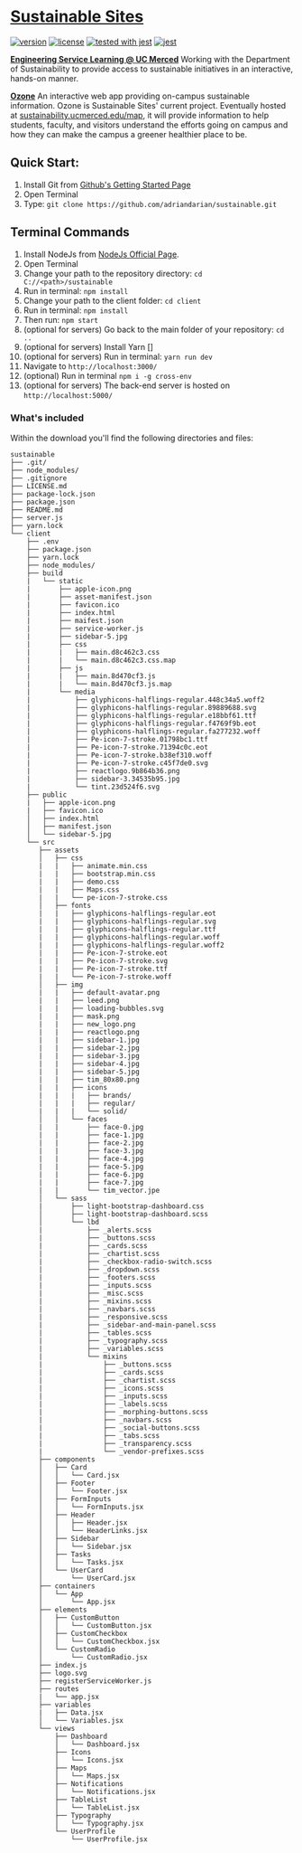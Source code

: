 # [Sustainable Sites](http://sustainability.ucmerced.edu)
[![version][version-badge]][CHANGELOG]
[![license][license-badge]][LICENSE]
[![tested with jest](https://img.shields.io/badge/tested_with-jest-99424f.svg)](https://github.com/facebook/jest)
[![jest](https://facebook.github.io/jest/img/jest-badge.svg)](https://github.com/facebook/jest)


**[Engineering Service Learning @ UC Merced](http://engineeringservicelearning.ucmerced.edu)** Working with the Department of Sustainability to provide access to sustainable initiatives in an interactive, hands-on manner.

**[Ozone](https://adriandarian.github.io/sustainable)** An interactive web app providing on-campus sustainable information. Ozone is Sustainable Sites' current project. Eventually hosted at [sustainability.ucmerced.edu/map](sustainability.ucmerced.edu/map), it will provide information to help students, faculty, and visitors understand the efforts going on campus and how they can make the campus a greener healthier place to be.


## Quick Start:

1. Install Git from [Github's Getting Started Page](https://git-scm.com/book/en/v2/Getting-Started-Installing-Git)
2. Open Terminal
3. Type: `git clone https://github.com/adriandarian/sustainable.git`

## Terminal Commands

1. Install NodeJs from [NodeJs Official Page](https://nodejs.org/en).
2. Open Terminal
3. Change your path to the repository directory: ```cd C://<path>/sustainable```
4. Run in terminal: ```npm install```
5. Change your path to the client folder: ```cd client```
6. Run in terminal: ```npm install```
7. Then run: ```npm start```
8. (optional for servers) Go back to the main folder of your repository: ```cd ..```
9. (optional for servers) Install Yarn []
9. (optional for servers) Run in terminal: ```yarn run dev```
10. Navigate to `http://localhost:3000/`
11. (optional) Run in terminal `npm i -g cross-env`
12. (optional for servers) The back-end server is hosted on `http://localhost:5000/`

### What's included

Within the download you'll find the following directories and files:
```
sustainable
├── .git/
├── node_modules/
├── .gitignore
├── LICENSE.md
├── package-lock.json
├── package.json
├── README.md
├── server.js
├── yarn.lock
└── client
    ├── .env
    ├── package.json
    ├── yarn.lock
    ├── node_modules/
    ├── build
    |   └── static
    |       ├── apple-icon.png
    |       ├── asset-manifest.json
    |       ├── favicon.ico
    |       ├── index.html
    |       ├── maifest.json
    |       ├── service-worker.js
    |       ├── sidebar-5.jpg
    |       ├── css
    |       |   ├── main.d8c462c3.css
    |       |   └── main.d8c462c3.css.map
    |       ├── js
    |       |   ├── main.8d470cf3.js
    |       |   └── main.8d470cf3.js.map
    |       └── media
    |           ├── glyphicons-halflings-regular.448c34a5.woff2
    |           ├── glyphicons-halflings-regular.89889688.svg
    |           ├── glyphicons-halflings-regular.e18bbf61.ttf
    |           ├── glyphicons-halflings-regular.f4769f9b.eot
    |           ├── glyphicons-halflings-regular.fa277232.woff
    |           ├── Pe-icon-7-stroke.01798bc1.ttf
    |           ├── Pe-icon-7-stroke.71394c0c.eot
    |           ├── Pe-icon-7-stroke.b38ef310.woff
    |           ├── Pe-icon-7-stroke.c45f7de0.svg
    |           ├── reactlogo.9b864b36.png
    |           ├── sidebar-3.34535b95.jpg
    |           └── tint.23d524f6.svg
    ├── public
    |   ├── apple-icon.png
    |   ├── favicon.ico
    │   ├── index.html
    │   ├── manifest.json
    │   └── sidebar-5.jpg
    └── src
       ├── assets
       │   ├── css
       |   |   ├── animate.min.css
       |   |   ├── bootstrap.min.css
       |   |   ├── demo.css
       |   |   ├── Maps.css
       |   |   └── pe-icon-7-stroke.css
       │   ├── fonts
       |   |   ├── glyphicons-halflings-regular.eot
       |   |   ├── glyphicons-halflings-regular.svg
       |   |   ├── glyphicons-halflings-regular.ttf
       |   |   ├── glyphicons-halflings-regular.woff
       |   |   ├── glyphicons-halflings-regular.woff2
       |   |   ├── Pe-icon-7-stroke.eot
       |   |   ├── Pe-icon-7-stroke.svg
       |   |   ├── Pe-icon-7-stroke.ttf
       |   |   └── Pe-icon-7-stroke.woff
       │   ├── img
       |   |   ├── default-avatar.png
       |   |   ├── leed.png
       |   |   ├── loading-bubbles.svg
       |   |   ├── mask.png
       |   |   ├── new_logo.png
       |   |   ├── reactlogo.png
       |   |   ├── sidebar-1.jpg
       |   |   ├── sidebar-2.jpg
       |   |   ├── sidebar-3.jpg
       |   |   ├── sidebar-4.jpg
       |   |   ├── sidebar-5.jpg
       |   |   ├── tim_80x80.png
       |   |   ├── icons
       |   |   |   ├── brands/
       |   |   |   ├── regular/
       |   |   |   └── solid/
       │   │   └── faces
       |   |       ├── face-0.jpg
       |   |       ├── face-1.jpg
       |   |       ├── face-2.jpg
       |   |       ├── face-3.jpg
       |   |       ├── face-4.jpg
       |   |       ├── face-5.jpg
       |   |       ├── face-6.jpg
       |   |       ├── face-7.jpg
       |   |       └── tim_vector.jpe
       │   └── sass
       |       ├── light-bootstrap-dashboard.css
       │       ├── light-bootstrap-dashboard.scss
       │       └── lbd
       |           ├── _alerts.scss
       |           ├── _buttons.scss
       |           ├── _cards.scss
       |           ├── _chartist.scss
       |           ├── _checkbox-radio-switch.scss
       |           ├── _dropdown.scss
       |           ├── _footers.scss
       |           ├── _inputs.scss
       |           ├── _misc.scss
       |           ├── _mixins.scss
       |           ├── _navbars.scss
       |           ├── _responsive.scss
       |           ├── _sidebar-and-main-panel.scss
       |           ├── _tables.scss
       |           ├── _typography.scss
       |           ├── _variables.scss
       |           └── mixins
       |               ├── _buttons.scss
       |               ├── _cards.scss
       |               ├── _chartist.scss
       |               ├── _icons.scss
       |               ├── _inputs.scss
       |               ├── _labels.scss
       |               ├── _morphing-buttons.scss
       |               ├── _navbars.scss
       |               ├── _social-buttons.scss
       |               ├── _tabs.scss
       |               ├── _transparency.scss
       |               └── _vendor-prefixes.scss
       ├── components
       │   ├── Card
       │   │   └── Card.jsx
       │   ├── Footer
       │   │   └── Footer.jsx
       │   ├── FormInputs
       │   │   └── FormInputs.jsx
       │   ├── Header
       │   │   ├── Header.jsx
       │   │   └── HeaderLinks.jsx
       │   ├── Sidebar
       │   │   └── Sidebar.jsx
       │   ├── Tasks
       │   │   └── Tasks.jsx
       │   └── UserCard
       │       └── UserCard.jsx
       ├── containers
       │   └── App
       │       └── App.jsx
       ├── elements
       │   ├── CustomButton
       │   │   └── CustomButton.jsx
       │   ├── CustomCheckbox
       │   │   └── CustomCheckbox.jsx
       │   └── CustomRadio
       │       └── CustomRadio.jsx
       ├── index.js
       ├── logo.svg
       ├── registerServiceWorker.js
       ├── routes
       |   └── app.jsx
       ├── variables
       |   ├── Data.jsx
       │   └── Variables.jsx
       └── views
           ├── Dashboard
           │   └── Dashboard.jsx
           ├── Icons
           │   └── Icons.jsx
           ├── Maps
           │   └── Maps.jsx
           ├── Notifications
           │   └── Notifications.jsx
           ├── TableList
           │   └── TableList.jsx
           ├── Typography
           │   └── Typography.jsx
           └── UserProfile
               └── UserProfile.jsx
```


[CHANGELOG]: ./CHANGELOG.md

[LICENSE]: ./LICENSE.md
[version-badge]: https://img.shields.io/badge/version-1.1.0-blue.svg
[license-badge]: https://img.shields.io/badge/license-MIT-blue.svg
